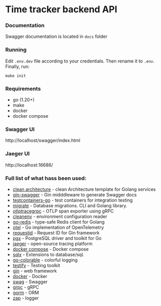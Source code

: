 # Time tracker backend API

### Documentation
Swagger documentation is located in `docs` folder

### Running
Edit `.env.dev` file according to your credentials. Then rename it to `.env`. Finally, run:

    make init

### Requirements
- go (1.20+)
- make
- docker
- docker compose

### Swagger UI
http://localhost/swagger/index.html

### Jaeger UI
http://localhost:16686/

### Full list of what hass been used:
* [clean architecture](https://github.com/evrone/go-clean-template) - clean Architecture template for Golang services
* [gin-swagger](github.com/swaggo/gin-swagger) - Gin midddleware to generate Swagger docs
* [testcontainers-go](github.com/testcontainers/testcontainers-go) - test containers for integration testing
* [migrate](https://github.com/golang-migrate/migrate) - Database migrations. CLI and Golang library.
* [otlptracegrpc](go.opentelemetry.io/otel/exporters/otlp/otlptrace/otlptracegrpc) - OTLP span exporter using gRPC
* [cleanenv](github.com/ilyakaznacheev/cleanenv) - environment configuration reader
* [go-redis](https://github.com/go-redis/redis) - type-safe Redis client for Golang
* [otel](https://go.opentelemetry.io/otel) -  Go implementation of OpenTelemetry
* [requestid](github.com/gin-contrib/requestid) - Request ID for Gin framework
* [pgx](https://github.com/jackc/pgx) - PostgreSQL driver and toolkit for Go
* [jaeger](https://www.jaegertracing.io/) - open-source tracing platform
* [docker compose](https://docs.docker.com/compose/) - Docker compose
* [sqlx](https://github.com/jmoiron/sqlx) - Extensions to database/sql.
* [go-colorable](github.com/mattn/go-colorable) - colorful logging
* [testify](https://github.com/stretchr/testify) - Testing toolkit
* [gin](https://github.com/gin-gonic/gin) - web framework
* [docker](https://www.docker.com/) - Docker
* [swag](https://github.com/swaggo/swag) - Swagger
* [grpc](https://grpc.io/) - gRPC
* [gorm](https://gorm.io/) - ORM
* [zap](https://github.com/uber-go/zap) - logger

